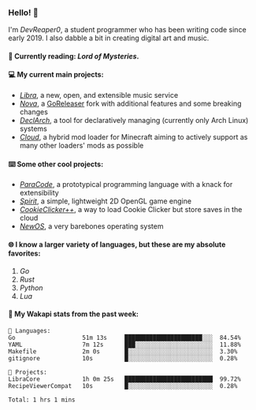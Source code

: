 ### Hello! 👋

I'm _DevReaper0_, a student programmer who has been writing code since early 2019. I also dabble a bit in creating digital art and music.

#### 📖 Currently reading: *Lord of Mysteries*.

#### 💻 My current main projects:

-   _[Libra](https://github.com/LibraMusic)_, a new, open, and extensible music service
-   _[Nova](https://github.com/LibraMusic/Nova)_, a [GoReleaser](https://github.com/goreleaser/goreleaser) fork with additional features and some breaking changes
-   _[DeclArch](https://github.com/DevReaper0/declarch)_, a tool for declaratively managing (currently only Arch Linux) systems
-   _[Cloud](https://github.com/CloudLoaderMC/CloudLoader)_, a hybrid mod loader for Minecraft aiming to actively support as many other loaders' mods as possible

#### ⌨️ Some other cool projects:

-   _[ParaCode](https://github.com/ParaCodeLang/ParaCode)_, a prototypical programming language with a knack for extensibility
-   _[Spirit](https://gitlab.com/DevReaper0/SpiritEngine)_, a simple, lightweight 2D OpenGL game engine
-   _[CookieClicker++](https://github.com/DevReaper0/CookieClickerPlusPlus)_, a way to load Cookie Clicker but store saves in the cloud
-   _[NewOS](https://github.com/DevReaper0/NewOS)_, a very barebones operating system

#### 🌐 I know a larger variety of languages, but these are my absolute favorites:

1. _Go_
2. _Rust_
3. _Python_
4. _Lua_

#### 📡 My Wakapi stats from the past week:

```text
💾 Languages:
Go                   51m 13s     ██████████████████████░░░  84.54%
YAML                 7m 12s      ███░░░░░░░░░░░░░░░░░░░░░░  11.88%
Makefile             2m 0s       █░░░░░░░░░░░░░░░░░░░░░░░░  3.30%
gitignore            10s         █░░░░░░░░░░░░░░░░░░░░░░░░  0.28%

💼 Projects:
LibraCore            1h 0m 25s   █████████████████████████  99.72%
RecipeViewerCompat   10s         █░░░░░░░░░░░░░░░░░░░░░░░░  0.28%

Total: 1 hrs 1 mins
```
